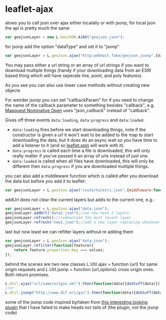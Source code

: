 leaflet-ajax
===========

alows you to call json over ajax either localally or with jsonp, for local json the api is pretty much the same

```js
var geojsonLayer = new L.GeoJSON.AJAX("geojson.json");
```
for jsonp add the option "dataType" and set it to "jsonp"
```js
var geojsonLayer = L.geoJson.ajax("http:webhost.fake/geojson.jsonp",{dataType:"jsonp"});
```

You may pass either a url string or an array of url strings if you want to download multiple things (handy
if your downloading data from an ESRI based thing which will have seperate line, point, and poly features).

As you see you can also use lower case methods without creating new objects

For weirder jsonp you can set "callbackParam" for if you need to change the name of the callback parameter to something besides "callback", e.g. [Mapquest Nominative Open](http://open.mapquestapi.com/nominatim/) uses "json_callback" instead of "callback".

Gives off three events `data:loading`, `data:progress` and `data:loaded`.

- `data:loading` fires before we start downloading things, note if the constructor is given a url it won't wait to be added to the map
to start downloading the data, but it does do an async wait so you have time to add a listener to it (and so [leaflet.spin](https://github.com/makinacorpus/Leaflet.Spin) will work with it).
- `data:progress` is called each time a file is downloaded, this will only really matter if you've passed it an array of urls instead
of just one.
- `data:loaded` is called when all files have downloaded, this will only be different then `data:progress` if you are downloaded multiple things.

you can also add a middleware function which is called after you download the data but before you add it to leaflet:

```javascript
var geojsonLayer = L.geoJson.ajax("route/to/esri.json",{middleware:function(data){doStuff;return geojson;}});
```

addUrl does not clear the current layers but adds to the current one,  e.g.:

```javascript
var geojsonLayer = L.geoJson.ajax("data.json");
geojsonLayer.addUrl("data2.json");//we now have 2 layers
geojsonLayer.refresh();//redownload the most recent layer
geojsonLayer.refresh("new1.json");//add a new layer replacing whatever is there
```

last but now least we can refilter layers without re adding them

```javascript
var geojsonLayer = L.geoJson.ajax("data.json");
geojsonLayer.refilter(function(feature){
    return feature.properties.key === values;
});
```

behind the scenes are two new classes L.Util.ajax = function (url) for same origin requests and L.Util.jsonp = function (url,options) cross origin ones. Both return promises.

```js
L.Util.ajax("url/same/origin.xml").then(function(data){doStuff(data)});
//or
L.Util.jsonp("http://www.dif.ori/gin").then(function(data){doStuff(data)});
```

some of the jsonp code inspired by/taken from [this interesting looking plugin](https://github.com/stefanocudini/leaflet-search) that I have failed to make heads nor tails of (the plugin, not the jsonp code)
